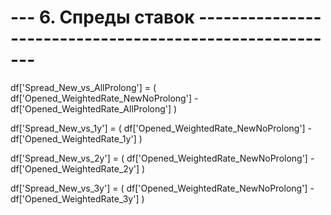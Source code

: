 # --- 6. Спреды ставок --------------------------------------------------------
df['Spread_New_vs_AllProlong'] = (
    df['Opened_WeightedRate_NewNoProlong'] -
    df['Opened_WeightedRate_AllProlong']
)

df['Spread_New_vs_1y'] = (
    df['Opened_WeightedRate_NewNoProlong'] -
    df['Opened_WeightedRate_1y']
)

df['Spread_New_vs_2y'] = (
    df['Opened_WeightedRate_NewNoProlong'] -
    df['Opened_WeightedRate_2y']
)

df['Spread_New_vs_3y'] = (
    df['Opened_WeightedRate_NewNoProlong'] -
    df['Opened_WeightedRate_3y']
)

